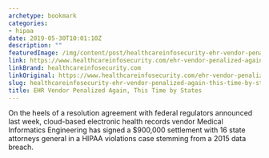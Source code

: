 ```yaml
---
archetype: bookmark
categories:
- hipaa
date: 2019-05-30T10:01:10Z
description: ""
featuredImage: /img/content/post/healthcareinfosecurity-ehr-vendor-penalized-again-this-time-by-states.jpg
link: https://www.healthcareinfosecurity.com/ehr-vendor-penalized-again-this-time-by-states-a-12532
linkBrand: healthcareinfosecurity.com
linkOriginal: https://www.healthcareinfosecurity.com/ehr-vendor-penalized-again-this-time-by-states-a-12532
slug: healthcareinfosecurity-ehr-vendor-penalized-again-this-time-by-states
title: EHR Vendor Penalized Again, This Time by States
---
```

On the heels of a resolution agreement with federal regulators announced last week, cloud-based electronic health records vendor Medical Informatics Engineering has signed a $900,000 settlement with 16 state attorneys general in a HIPAA violations case stemming from a 2015 data breach.

